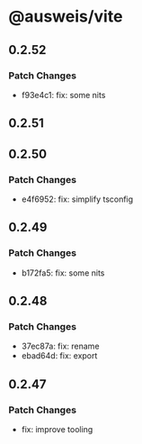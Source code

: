 # @ausweis/vite

## 0.2.52

### Patch Changes

- f93e4c1: fix: some nits

## 0.2.51

## 0.2.50

### Patch Changes

- e4f6952: fix: simplify tsconfig

## 0.2.49

### Patch Changes

- b172fa5: fix: some nits

## 0.2.48

### Patch Changes

- 37ec87a: fix: rename
- ebad64d: fix: export

## 0.2.47

### Patch Changes

- fix: improve tooling
